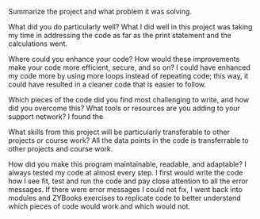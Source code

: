 Summarize the project and what problem it was solving.

What did you do particularly well?
What I did well in this project was taking my time in addressing the code as far as the print statement and the calculations went. 

Where could you enhance your code? How would these improvements make your code more efficient, secure, and so on?
I could have enhanced my code more by using more loops instead of repeating code; this way, it could have resulted in a cleaner code that is easier to follow.

Which pieces of the code did you find most challenging to write, and how did you overcome this? What tools or resources are you adding to your support network?
I found the 

What skills from this project will be particularly transferable to other projects or course work?
All the data points in the code is transferrable to other projects and course work. 

How did you make this program maintainable, readable, and adaptable?
I always tested my code at almost every step. I first would write the code how I see fit, test and run the code and pay close attention to all the error messages. If there were error messages I could not fix, I went back into modules and ZYBooks exercises to replicate code to better understand which pieces of code would work and which would not.
